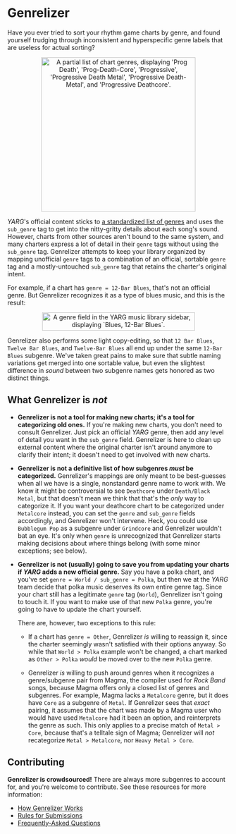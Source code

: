 # Genrelizer
Have you ever tried to sort your rhythm game charts by genre, and found yourself trudging through inconsistent and hyperspecific genre labels that are useless for actual sorting?

<p align="center"><img width="350" alt="A partial list of chart genres, displaying 'Prog Death', 'Prog-Death-Core', 'Progressive', 'Progressive Death Metal', 'Progressive Death-Metal', and 'Progressive Deathcore'." src="https://github.com/user-attachments/assets/1dcf64b9-4494-43b8-a81e-8f281200f684" /></p>

_YARG_'s official content sticks to [a standardized list of genres](https://wiki.yarg.in/wiki/List_of_common_genre_names) and uses the `sub_genre` tag to get into the nitty-gritty details about each song's sound. However, charts from other sources aren't bound to the same system, and many charters express a lot of detail in their `genre` tags without using the `sub_genre` tag. Genrelizer attempts to keep your library organized by mapping unofficial `genre` tags to a combination of an official, sortable `genre` tag and a mostly-untouched `sub_genre` tag that retains the charter's original intent.

For example, if a chart has `genre = 12-Bar Blues`, that's not an official genre. But Genrelizer recognizes it as a type of blues music, and this is the result:

<p align="center"><img width="347" height="41" alt="A genre field in the YARG music library sidebar, displaying `Blues, 12-Bar Blues`." src="https://github.com/user-attachments/assets/13a024bc-e048-476e-8f0a-ab682c59e181" /></p>

Genrelizer also performs some light copy-editing, so that `12 Bar Blues`, `Twelve Bar Blues`, and `Twelve-Bar Blues` all end up under the same `12-Bar Blues` subgenre. We've taken great pains to make sure that subtle naming variations get merged into one sortable value, but even the slightest difference in _sound_ between two subgenre names gets honored as two distinct things.


## What Genrelizer is _not_
* **Genrelizer is not a tool for making new charts; it's a tool for categorizing old ones.** If you're making new charts, you don't need to consult Genrelizer. Just pick an official _YARG_ genre, then add any level of detail you want in the `sub_genre` field. Genrelizer is here to clean up external content where the original charter isn't around anymore to clarify their intent; it doesn't need to get involved with new charts.

* **Genrelizer is not a definitive list of how subgenres _must_ be categorized.** Genrelizer's mappings are only meant to be best-guesses when all we have is a single, nonstandard genre name to work with. We know it might be controversial to see `Deathcore` under `Death/Black Metal`, but that doesn't mean we think that that's the _only_ way to categorize it. If you want your deathcore chart to be categorized under `Metalcore` instead, you can set the `genre` and `sub_genre` fields accordingly, and Genrelizer won't intervene. Heck, you could use `Bubblegum Pop` as a subgenre under `Grindcore` and Genrelizer wouldn't bat an eye. It's only when `genre` is unrecognized that Genrelizer starts making decisions about where things belong (with some minor exceptions; see below).

* **Genrelizer is not (usually) going to save you from updating your charts if _YARG_ adds a new official genre.** Say you have a polka chart, and you've set `genre = World / sub_genre = Polka`, but then we at the _YARG_ team decide that polka music deserves its own entire genre tag. Since your chart still has a legitimate `genre` tag (`World`), Genrelizer isn't going to touch it. If you want to make use of that new `Polka` genre, you're going to have to update the chart yourself.

  There are, however, two exceptions to this rule:

  * If a chart has `genre = Other`, Genrelizer _is_ willing to reassign it, since the charter seemingly wasn't satisfied with their options anyway. So while that `World > Polka` example won't be changed, a chart marked as `Other > Polka` _would_ be moved over to the new `Polka` genre.

  * Genrelizer _is_ willing to push around genres when it recognizes a genre/subgenre pair from Magma, the compiler used for _Rock Band_ songs, because Magma offers only a closed list of genres and subgenres. For example, Magma lacks a `Metalcore` genre, but it does have `Core` as a subgenre of `Metal`. If Genrelizer sees that _exact_ pairing, it assumes that the chart was made by a Magma user who would have used `Metalcore` had it been an option, and reinterprets the genre as such. This only applies to a precise match of `Metal > Core`, because that's a telltale sign of Magma; Genrelizer will _not_ recategorize `Metal > Metalcore`, nor `Heavy Metal > Core`.

## Contributing

**Genrelizer is crowdsourced!** There are always more subgenres to account for, and you're welcome to contribute. See these resources for more information:

* [How Genrelizer Works](docs/How%20Genrelizer%20Works.md)
* [Rules for Submissions](docs/Rules%20for%20Submissions.md)
* [Frequently-Asked Questions](docs/FAQ.md)


